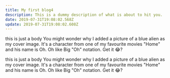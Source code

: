 ```yaml
---
title: My first blog4
description: This is a dummy description of what is about to hit you.
date: 2019-07-31T19:08:02.568Z
update: 2019-07-31T19:08:02.608Z
---
```

this is just a body You might wonder why I added a picture of a blue 
alien as my cover image. It's a character from one of my favourite
 movies "Home" and his name is Oh. Oh like Big "Oh" notation. Get it 😂?
 
 this is just a body You might wonder why I added a picture of a blue 
 alien as my cover image. It's a character from one of my favourite
  movies "Home" and his name is Oh. Oh like Big "Oh" notation. Get it 😂?
